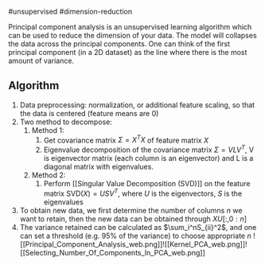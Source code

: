 #unsupervised #dimension-reduction

Principal component analysis is an unsupervised learning algorithm which can be used to reduce the dimension of your data. The model will collapses the data across the principal components. One can think of the first principal component (in a 2D dataset) as the line where there is the most amount of variance.

## Algorithm
1. Data preprocessing: normalization, or additional feature scaling, so that the data is centered (feature means are 0)
2. Two method to decompose:
	1. Method 1:
		1. Get covariance matrix $\Sigma=X^TX$ of feature matrix $X$
		2. Eigenvalue decomposition of the covariance matrix $\Sigma = VLV^T$, V is eigenvector matrix (each column is an eigenvector) and L is a diagonal matrix with eigenvalues.
	2. Method 2:
		1. Perform [[Singular Value Decomposition (SVD)]] on the feature matrix $\text{SVD}(X) = USV^T$, where $U$ is the eigenvectors, $S$ is the eigenvalues
3. To obtain new data, we first determine the number of columns $n$ we want to retain, then the new data can be obtained through $XU[:, 0:n]$
4. The variance retained can be calculated as $\sum_i^nS_{ii}^2$, and one can set a threshold (e.g. 95% of the variance) to choose appropriate $n$ ![[Principal_Component_Analysis_web.png]]![[Kernel_PCA_web.png]]![[Selecting_Number_Of_Components_In_PCA_web.png]]